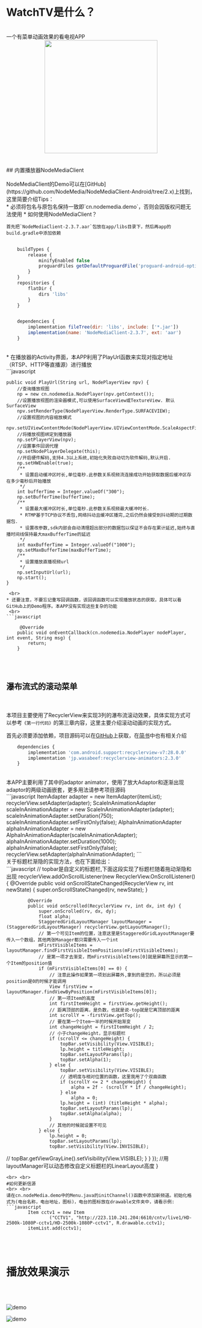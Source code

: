 # WatchTV是什么？
<br> 
一个有菜单动画效果的看电视APP
<br> 
<div align=center><img width="300" height="300" src="http://chuantu.xyz/t6/702/1567511478x3030586988.jpg"/></div>
<br> <br> 
## 内置播放器NodeMediaClient
<br> <br> 
NodeMediaClient的Demo可以在[GitHub](https://github.com/NodeMedia/NodeMediaClient-Android/tree/2.x)上找到，这里简要介绍Tips：
<br> 
* 必须将包名与原包名保持一致即`cn.nodemedia.demo`，否则会因版权问题无法使用
* 如何使用NodeMediaClient？

    首先把`NodeMediaClient-2.3.7.aar`包放在app/libs目录下，然后再app的build.gradle中添加依赖


```javascript
 
    buildTypes {
        release {
            minifyEnabled false
            proguardFiles getDefaultProguardFile('proguard-android-optimize.txt'), 'proguard-rules.pro'
        }
    }
    repositories {
        flatDir {
            dirs 'libs'
        }
    }
```

```javascript

	dependencies {
		implementation fileTree(dir: 'libs', include: ['*.jar'])
		implementation(name: 'NodeMediaClient-2.3.7', ext: 'aar')
	}
```
<br> 
* 在播放器的Activity界面，本APP利用了PlayUrl函数来实现对指定地址（RTSP、HTTP等直播源）进行播放
<br> 
```javascript
 
	public void PlayUrl(String url, NodePlayerView npv) {
        //查询播放视图
        np = new cn.nodemedia.NodePlayer(npv.getContext());
        //设置播放视图的渲染器模式,可以使用SurfaceView或TextureView. 默认SurfaceView
        npv.setRenderType(NodePlayerView.RenderType.SURFACEVIEW);
        //设置视图的内容缩放模式
        npv.setUIViewContentMode(NodePlayerView.UIViewContentMode.ScaleAspectFit);
        //将播放视图绑定到播放器
        np.setPlayerView(npv);
        //设置事件回调代理
        np.setNodePlayerDelegate(this);
        //开启硬件解码,支持4.3以上系统,初始化失败自动切为软件解码,默认开启.
        np.setHWEnable(true);
        /**
         * 设置启动缓冲区时长,单位毫秒.此参数关系视频流连接成功开始获取数据后缓冲区存在多少毫秒后开始播放
         */
        int bufferTime = Integer.valueOf("300");
        np.setBufferTime(bufferTime);
        /**
         * 设置最大缓冲区时长,单位毫秒.此参数关系视频最大缓冲时长.
         * RTMP基于TCP协议不丢包,网络抖动且缓冲区播完,之后仍然会接受到抖动期的过期数据包.
         * 设置改参数,sdk内部会自动清理超出部分的数据包以保证不会存在累计延迟,始终与直播时间线保持最大maxBufferTime的延迟
         */
        int maxBufferTime = Integer.valueOf("1000");
        np.setMaxBufferTime(maxBufferTime);
        /**
         * 设置播放直播视频url
         */
        np.setInputUrl(url);
        np.start();
	}	
```
 <br> 
* 还要注意，不要忘记重写回调函数，该回调函数可以实现播放状态的获取，具体可以看GitHub上的Demo程序。本APP没有实现这些复杂的功能
 <br> 
```javascript
 
     @Override
    public void onEventCallback(cn.nodemedia.NodePlayer nodePlayer, int event, String msg) {
        return;
    }	
```
<br> <br> 

## 瀑布流式的滚动菜单
<br> <br> 
本项目主要使用了RecyclerView来实现3列的瀑布流滚动效果，具体实现方式可以参考`《第一行代码》`的第三章内容，这里主要介绍滚动动画的实现方式。

首先必须要添加依赖，项目源码可以在[GitHub](https://github.com/wasabeef/recyclerview-animators)上获取，在[简书](https://www.jianshu.com/p/ce4a8a1743f1)中也有相关介绍
<br> 
```javascript
	dependencies {
		implementation 'com.android.support:recyclerview-v7:28.0.0'
		implementation 'jp.wasabeef:recyclerview-animators:2.3.0'
	}
```
<br> 
本APP主要利用了其中的adaptor animator，使用了放大Adaptor和逐渐出现adaptor的两级动画嵌套，更多用法请参考项目源码
<br> 
```javascript
        ItemAdapter adapter = new ItemAdapter(itemList);
        recyclerView.setAdapter(adapter);
        ScaleInAnimationAdapter scaleInAnimationAdapter = new ScaleInAnimationAdapter(adapter);
        scaleInAnimationAdapter.setDuration(750);
        scaleInAnimationAdapter.setFirstOnly(false);
        AlphaInAnimationAdapter alphaInAnimationAdapter = new AlphaInAnimationAdapter(scaleInAnimationAdapter);
        alphaInAnimationAdapter.setDuration(1000);
        alphaInAnimationAdapter.setFirstOnly(false);
        recyclerView.setAdapter(alphaInAnimationAdapter);
```
<br> 
关于标题栏渐隐的实现方法，也在下面给出：
<br> 
```javascript
// topbar是自定义的标题栏,下面这段实现了标题栏随着拖动渐隐和出现
        recyclerView.addOnScrollListener(new RecyclerView.OnScrollListener() {
            @Override
            public void onScrollStateChanged(RecyclerView rv, int newState) {
                super.onScrollStateChanged(rv, newState);
            }

            @Override
            public void onScrolled(RecyclerView rv, int dx, int dy) {
                super.onScrolled(rv, dx, dy);
                float alpha;
                StaggeredGridLayoutManager layoutManager = (StaggeredGridLayoutManager) recyclerView.getLayoutManager();
                // 第一个可见Item的位置，注意这里是StaggeredGridLayoutManager要传入一个数组，其他两张Manager都只需要传入一个int
                mFirstVisibleItems = layoutManager.findFirstVisibleItemPositions(mFirstVisibleItems);
                // 是第一项才去渐变，而mFirstVisibleItems[0]就是屏幕所显示的第一个Item的position值
                if (mFirstVisibleItems[0] == 0) {
                    // 注意此操作如果第一项划出屏幕外,拿到的是空的，所以必须是position是0的时候才能调用
                    View firstView = layoutManager.findViewByPosition(mFirstVisibleItems[0]);
                    // 第一项Item的高度
                    int firstItemHeight = firstView.getHeight();
                    // 距离顶部的距离，是负数，也就是说-top就是它离顶部的距离
                    int scrollY = -firstView.getTop();
                    // 要在第一个Item一半的时候开始渐变
                    int changeHeight = firstItemHeight / 2;
                    // 小于changeHeight，显示标题栏
                    if (scrollY <= changeHeight) {
                        topBar.setVisibility(View.VISIBLE);
                        lp.height = titleHeight;
                        topBar.setLayoutParams(lp);
                        topBar.setAlpha(1);
                    } else {
                        topBar.setVisibility(View.VISIBLE);
                        // 透明度与相对位置的函数，这里我用了个双曲函数
                        if (scrollY <= 2 * changeHeight) {
                            alpha = 2f - (scrollY * 1f / changeHeight);
                        } else
                            alpha = 0;
                        lp.height = (int) (titleHeight * alpha);
                        topBar.setLayoutParams(lp);
                        topBar.setAlpha(alpha);
                    }
                    // 其他的时候就设置不可见
                } else {
                    lp.height = 0;
                    topBar.setLayoutParams(lp);
                    topBar.setVisibility(View.INVISIBLE);
//                    topBar.getViewGrayLine().setVisibility(View.VISIBLE);
                }
            }
        });
//用layoutManager可以动态修改自定义标题栏的LinearLayout高度
    }

```
<br> <br> 
#如何更新信源
<br> <br> 
请在cn.nodeMedia.demo中的Menu.java的initChannel()函数中添加新频道。初始化格式为(电台名称，电台地址，图标)，电台的图标放在drawable文件夹中，请看示例:
```javascript
        Item cctv1 = new Item
                ("CCTV1", "http://223.110.241.204:6610/cntv/live1/HD-2500k-1080P-cctv1/HD-2500k-1080P-cctv1", R.drawable.cctv1);
        itemList.add(cctv1);
```

<br> <br> 
# 播放效果演示
<br> <br> 

![demo](http://chuantu.xyz/t6/702/1567511971x3030586988.png)
<br> 

![demo](http://chuantu.xyz/t6/702/1567512075x3030586988.png)
